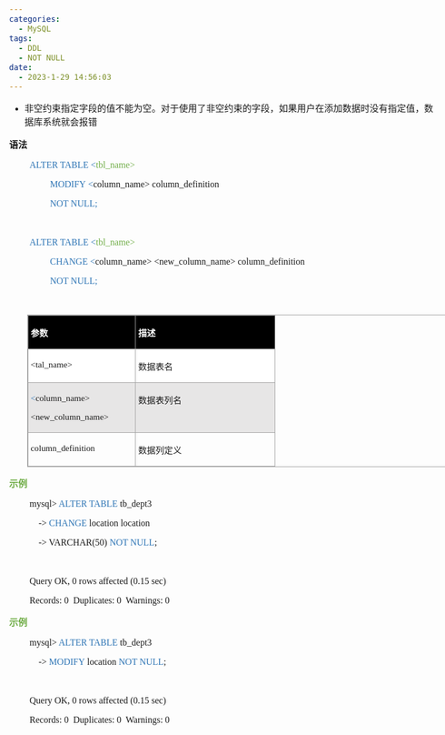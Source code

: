 ```yaml
---
categories:
  - MySQL
tags:
  - DDL
  - NOT NULL
date:
  - 2023-1-29 14:56:03
---
```


<body lang=zh-CN style='font-family:"Microsoft YaHei UI";font-size:12.0pt'>
<!--StartFragment-->

<div style='direction:ltr;border-width:100%'>

<div style='direction:ltr;margin-top:0in;margin-left:0in;width:7.8659in'>

<div style='direction:ltr;margin-top:0in;margin-left:0in;width:7.8659in'>

<ul type=disc style='direction:ltr;unicode-bidi:embed;margin-top:0in;
 margin-bottom:0in'>
 <li style='margin-top:0;margin-bottom:0;vertical-align:middle'><span
     style='font-family:"Microsoft YaHei UI";font-size:12.0pt'>非空约束指定字段的值不能为空。对于使用了非空约束的字段，如果用户在添加数据时没有指定值，数据库系统就会报错</span></li>
</ul>

<p style='font-family:"Microsoft YaHei UI";font-size:12.0pt'><span
style='font-weight:bold'>语法</span></p>

<p style='margin-left:.375in;font-family:"Comic Sans MS";font-size:
12.0pt'><span style='color:#2E75B5' lang=en-US>ALTER TABLE</span><span
lang=zh-CN> </span><span style='color:#2E75B5' lang=en-US>&lt;</span><span
style='color:#70AD47' lang=zh-CN>tbl_name</span><span style='color:#70AD47'
lang=en-US>&gt; </span></p>

<p style='margin-left:.75in;font-family:"Comic Sans MS";font-size:
12.0pt'><span style='color:#2E75B5' lang=en-US>MODIFY</span><span lang=zh-CN> </span><span
style='color:#2E75B5' lang=en-US>&lt;</span><span lang=zh-CN>column_</span><span
lang=en-US>name&gt;</span><span lang=zh-CN> column_definition </span></p>

<p style='margin-left:.75in;font-family:"Comic Sans MS";font-size:
12.0pt;color:#2E75B5' lang=en-US>NOT NULL;</p>

<p style='margin-left:.375in;font-family:"Comic Sans MS";font-size:
12.0pt;color:#70AD47' lang=en-US>&nbsp;</p>

<p style='margin-left:.375in;font-family:"Comic Sans MS";font-size:
12.0pt'><span style='color:#2E75B5' lang=en-US>ALTER TABLE</span><span
lang=zh-CN> </span><span style='color:#2E75B5' lang=en-US>&lt;</span><span
style='color:#70AD47' lang=zh-CN>tbl_name</span><span style='color:#70AD47'
lang=en-US>&gt; </span></p>

<p style='margin-left:.75in;font-family:"Comic Sans MS";font-size:
12.0pt'><span style='color:#2E75B5' lang=en-US>CHANGE</span><span lang=zh-CN> </span><span
style='color:#2E75B5' lang=en-US>&lt;</span><span lang=zh-CN>column_</span><span
lang=en-US>name&gt; &lt;new_</span><span lang=zh-CN>column_</span><span
lang=en-US>name&gt;</span><span lang=zh-CN> column_definition </span></p>

<p style='margin-left:.75in;font-family:"Comic Sans MS";font-size:
12.0pt;color:#2E75B5' lang=en-US>NOT NULL;</p>

<p style='margin-left:.75in;font-family:"Comic Sans MS";font-size:
12.0pt;color:#2E75B5' lang=en-US>&nbsp;</p>

<div style='direction:ltr'>

<table border=1 cellpadding=0 cellspacing=0 valign=top style='direction:ltr;
 border-collapse:collapse;border-style:solid;border-color:#A3A3A3;border-width:
 1pt;margin-left:.3333in' title="" summary="">
 <tr>
  <td style='border-style:solid;border-color:#A3A3A3;border-width:1pt;
  background-color:black;vertical-align:top;width:1.8791in;padding:2.0pt 3.0pt 2.0pt 3.0pt'>
  <p style='font-family:"Microsoft YaHei UI";font-size:11.5pt;
  color:white'><span style='font-weight:bold'>参数</span></p>
  </td>
  <td style='border-style:solid;border-color:#A3A3A3;border-width:1pt;
  background-color:black;vertical-align:top;width:2.468in;padding:2.0pt 3.0pt 2.0pt 3.0pt'>
  <p style='font-size:11.5pt;color:white'><span style='font-weight:
  bold;font-family:"Microsoft YaHei UI"' lang=zh-CN>描述</span><span
  style='font-weight:bold;font-family:"Comic Sans MS"' lang=en-US> </span></p>
  </td>
 </tr>
 <tr>
  <td style='border-style:solid;border-color:#A3A3A3;border-width:1pt;
  background-color:white;vertical-align:top;width:1.8791in;padding:2.0pt 3.0pt 2.0pt 3.0pt'>
  <p style='font-family:"Comic Sans MS";font-size:11.5pt'><span
  lang=en-US>&lt;tal</span><span lang=zh-CN>_name</span><span lang=en-US>&gt;</span></p>
  </td>
  <td style='border-style:solid;border-color:#A3A3A3;border-width:1pt;
  background-color:white;vertical-align:top;width:2.468in;padding:2.0pt 3.0pt 2.0pt 3.0pt'>
  <p style='font-family:"Microsoft YaHei UI";font-size:11.5pt'>数据表名</p>
  </td>
 </tr>
 <tr>
  <td style='border-style:solid;border-color:#A3A3A3;border-width:1pt;
  background-color:#E7E6E6;vertical-align:top;width:1.8791in;padding:2.0pt 3.0pt 2.0pt 3.0pt'>
  <p style='font-family:"Comic Sans MS";font-size:11.5pt'><span
  style='color:#2E75B5' lang=en-US>&lt;</span><span lang=zh-CN>column_</span><span
  lang=en-US>name&gt;</span></p>
  <p style='font-family:"Comic Sans MS";font-size:11.5pt'><span
  lang=en-US>&lt;new_</span><span lang=zh-CN>column_</span><span lang=en-US>name&gt;</span></p>
  </td>
  <td style='border-style:solid;border-color:#A3A3A3;border-width:1pt;
  background-color:#E7E6E6;vertical-align:top;width:2.468in;padding:2.0pt 3.0pt 2.0pt 3.0pt'>
  <p style='font-family:"Microsoft YaHei UI";font-size:11.5pt'>数据表列名</p>
  </td>
 </tr>
 <tr>
  <td style='border-style:solid;border-color:#A3A3A3;border-width:1pt;
  vertical-align:top;width:1.8791in;padding:2.0pt 3.0pt 2.0pt 3.0pt'>
  <p style='font-family:"Comic Sans MS";font-size:11.5pt'>column_definition</p>
  </td>
  <td style='border-style:solid;border-color:#A3A3A3;border-width:1pt;
  vertical-align:top;width:2.468in;padding:2.0pt 3.0pt 2.0pt 3.0pt'>
  <p style='font-family:"Microsoft YaHei UI";font-size:11.5pt'>数据列定义</p>
  </td>
 </tr>
</table>

</div>

<p style='font-family:"Microsoft YaHei UI";font-size:12.0pt;
color:#70AD47'><span style='font-weight:bold'>示例</span></p>

<p style='margin-left:.375in;font-family:"Comic Sans MS";font-size:
12.0pt'>mysql&gt; <span style='color:#2E75B5'>ALTER TABLE</span> tb_dept3</p>

<p style='margin-left:.375in;font-family:"Comic Sans MS";font-size:
12.0pt'><span lang=zh-CN><span style='mso-spacerun:yes'>    </span>-&gt; </span><span
style='color:#2E75B5' lang=zh-CN>CHANGE</span><span lang=zh-CN> location</span><span
lang=en-US> </span><span lang=zh-CN>location </span></p>

<p style='margin-left:.375in;font-family:"Comic Sans MS";font-size:
12.0pt'><span lang=zh-CN><span style='mso-spacerun:yes'>    </span>-&gt;
VARCHAR(50) </span><span style='color:#2E75B5' lang=en-US>NOT NULL</span><span
lang=zh-CN>;</span></p>

<p style='margin-left:.375in;font-family:"Comic Sans MS";font-size:
12.0pt'>&nbsp;</p>

<p style='margin-left:.375in;font-family:"Comic Sans MS";font-size:
12.0pt'>Query OK, 0 rows affected (0.15 sec)</p>

<p style='margin-left:.375in;font-family:"Comic Sans MS";font-size:
12.0pt'>Records: 0<span style='mso-spacerun:yes'>  </span>Duplicates: 0<span
style='mso-spacerun:yes'>  </span>Warnings: 0</p>

<p style='font-family:"Microsoft YaHei UI";font-size:12.0pt;
color:#70AD47'><span style='font-weight:bold'>示例</span></p>

<p style='margin-left:.375in;font-family:"Comic Sans MS";font-size:
12.0pt'>mysql&gt; <span style='color:#2E75B5'>ALTER TABLE</span> tb_dept3</p>

<p style='margin-left:.375in;font-family:"Comic Sans MS";font-size:
12.0pt'><span lang=zh-CN><span style='mso-spacerun:yes'>    </span>-&gt; </span><span
style='color:#2E75B5' lang=en-US>MODIFY</span><span lang=zh-CN> location </span><span
style='color:#2E75B5' lang=en-US>NOT NULL</span><span lang=zh-CN>;</span></p>

<p style='margin-left:.375in;font-family:"Comic Sans MS";font-size:
12.0pt'>&nbsp;</p>

<p style='margin-left:.375in;font-family:"Comic Sans MS";font-size:
12.0pt'>Query OK, 0 rows affected (0.15 sec)</p>

<p style='margin-left:.375in;font-family:"Comic Sans MS";font-size:
12.0pt'>Records: 0<span style='mso-spacerun:yes'>  </span>Duplicates: 0<span
style='mso-spacerun:yes'>  </span>Warnings: 0</p>

</div>

</div>

</div>

<!--EndFragment-->
</body>
